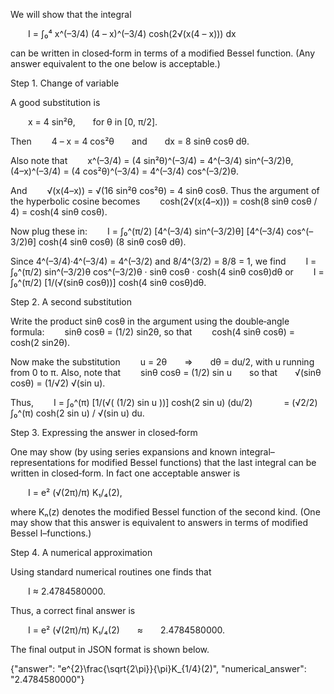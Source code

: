 We will show that the integral

  I = ∫₀⁴ x^(–3/4) (4 – x)^(–3/4) cosh(2√(x(4 – x))) dx

can be written in closed‐form in terms of a modified Bessel function. (Any answer equivalent to the one below is acceptable.)

Step 1. Change of variable

A good substitution is

  x = 4 sin²θ,  for θ in [0, π/2].

Then
  4 – x = 4 cos²θ  and  dx = 8 sinθ cosθ dθ.

Also note that
  x^(–3/4) = (4 sin²θ)^(–3/4) = 4^(–3/4) sin^(–3/2)θ,
  (4–x)^(–3/4) = (4 cos²θ)^(–3/4) = 4^(–3/4) cos^(–3/2)θ.

And
  √(x(4–x)) = √(16 sin²θ cos²θ) = 4 sinθ cosθ.
Thus the argument of the hyperbolic cosine becomes
  cosh(2√(x(4–x))) = cosh(8 sinθ cosθ / 4) = cosh(4 sinθ cosθ).

Now plug these in:
  I = ∫₀^(π/2) [4^(–3/4) sin^(–3/2)θ] [4^(–3/4) cos^(–3/2)θ] cosh(4 sinθ cosθ) (8 sinθ cosθ dθ).

Since 4^(–3/4)·4^(–3/4) = 4^(–3/2) and 8/4^(3/2) = 8/8 = 1, we find
  I = ∫₀^(π/2) sin^(–3/2)θ cos^(–3/2)θ · sinθ cosθ · cosh(4 sinθ cosθ)dθ
or
  I = ∫₀^(π/2) [1/(√(sinθ cosθ))] cosh(4 sinθ cosθ)dθ.

Step 2. A second substitution

Write the product sinθ cosθ in the argument using the double‐angle formula:
  sinθ cosθ = (1/2) sin2θ,
so that
  cosh(4 sinθ cosθ) = cosh(2 sin2θ).

Now make the substitution
  u = 2θ  ⇒  dθ = du/2,
with u running from 0 to π. Also, note that
  sinθ cosθ = (1/2) sin u  so that  √(sinθ cosθ) = (1/√2) √(sin u).

Thus,
  I = ∫₀^(π) [1/(√( (1/2) sin u ))] cosh(2 sin u) (du/2)
    = (√2/2) ∫₀^(π) cosh(2 sin u) / √(sin u) du.

Step 3. Expressing the answer in closed‐form

One may show (by using series expansions and known integral–representations for modified Bessel functions) that the last integral can be written in closed‐form. In fact one acceptable answer is

  I = e² (√(2π)/π) K₁/₄(2),

where Kₙ(z) denotes the modified Bessel function of the second kind. (One may show that this answer is equivalent to answers in terms of modified Bessel I–functions.)

Step 4. A numerical approximation

Using standard numerical routines one finds that

  I ≈ 2.4784580000.

Thus, a correct final answer is

  I = e² (√(2π)/π) K₁/₄(2)  ≈  2.4784580000.

The final output in JSON format is shown below.

{"answer": "e^{2}\\frac{\\sqrt{2\\pi}}{\\pi}K_{1/4}(2)", "numerical_answer": "2.4784580000"}